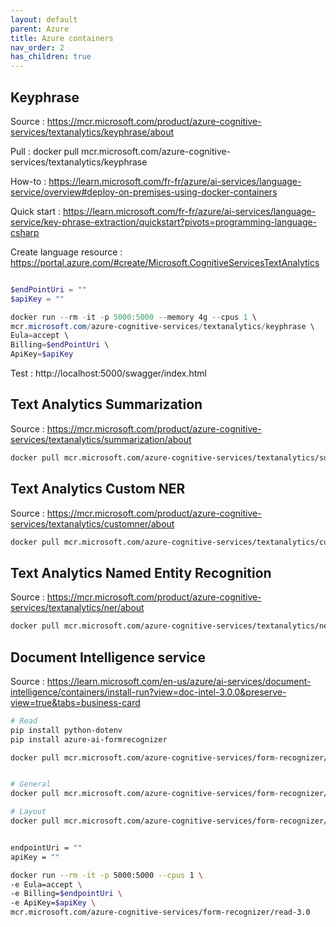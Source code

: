 ```yaml
---
layout: default
parent: Azure
title: Azure containers
nav_order: 2
has_children: true
---
```


## Keyphrase

Source : https://mcr.microsoft.com/product/azure-cognitive-services/textanalytics/keyphrase/about

Pull :  docker pull mcr.microsoft.com/azure-cognitive-services/textanalytics/keyphrase

How-to : https://learn.microsoft.com/fr-fr/azure/ai-services/language-service/overview#deploy-on-premises-using-docker-containers

Quick start : https://learn.microsoft.com/fr-fr/azure/ai-services/language-service/key-phrase-extraction/quickstart?pivots=programming-language-csharp

Create language resource : https://portal.azure.com/#create/Microsoft.CognitiveServicesTextAnalytics

``` powershell

$endPointUri = ""
$apiKey = ""

docker run --rm -it -p 5000:5000 --memory 4g --cpus 1 \
mcr.microsoft.com/azure-cognitive-services/textanalytics/keyphrase \
Eula=accept \
Billing=$endPointUri \
ApiKey=$apiKey

```

Test : http://localhost:5000/swagger/index.html

## Text Analytics Summarization

Source : <https://mcr.microsoft.com/product/azure-cognitive-services/textanalytics/summarization/about>

``` bash
docker pull mcr.microsoft.com/azure-cognitive-services/textanalytics/summarization:cpu
```

## Text Analytics Custom NER

Source : <https://mcr.microsoft.com/product/azure-cognitive-services/textanalytics/customner/about>

``` bash
docker pull mcr.microsoft.com/azure-cognitive-services/textanalytics/customner:3.0.72991232-onprem-amd64
```

## Text Analytics Named Entity Recognition

Source : <https://mcr.microsoft.com/product/azure-cognitive-services/textanalytics/ner/about>

``` bash
docker pull mcr.microsoft.com/azure-cognitive-services/textanalytics/ner:latest
```

## Document Intelligence service

Source : <https://learn.microsoft.com/en-us/azure/ai-services/document-intelligence/containers/install-run?view=doc-intel-3.0.0&preserve-view=true&tabs=business-card>


``` bash
# Read
pip install python-dotenv
pip install azure-ai-formrecognizer

docker pull mcr.microsoft.com/azure-cognitive-services/form-recognizer/read-3.0


# General
docker pull mcr.microsoft.com/azure-cognitive-services/form-recognizer/document-3.0

# Layout
docker pull mcr.microsoft.com/azure-cognitive-services/form-recognizer/layout-3.0

```


``` bash

endpointUri = ""
apiKey = ""

docker run --rm -it -p 5000:5000 --cpus 1 \
-e Eula=accept \
-e Billing=$endpointUri \
-e ApiKey=$apiKey \
mcr.microsoft.com/azure-cognitive-services/form-recognizer/read-3.0

```
